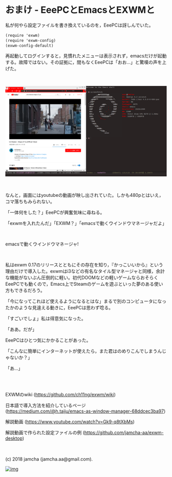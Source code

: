 # おまけ - EeePCとEmacsとEXWMと

私が何やら設定ファイルを書き換えているのを，EeePCは訝しんでいた。  

    (require 'exwm)
    (require 'exwm-config)
    (exwm-config-default)

再起動してログインすると，見慣れたメニューは表示されず，emacsだけが起動する。故障ではない。その証拠に，間もなくEeePCは「おお…」と驚嘆の声を上げた。  

<br>  

![youtube](./gitbook/images/05.png)  

<br>  

なんと，画面にはyoutubeの動画が映し出されていた。しかも480pとはいえ，コマ落ちもみられない。  

「一体何をした？」EeePCが興奮気味に尋ねる。  

「exwmを入れたんだ」「EXWM？」「emacsで動くウインドウマネージャだよ」  

<br>  

emacsで動くウインドウマネージャ!  

<br>  

私はexwm 0.17のリリースとともにその存在を知り，『かっこいいから』という理由だけで導入した。exwmはi3などの有名なタイル型マネージャと同様，余計な機能がないぶん圧倒的に軽い。初代DOOMなどの軽いゲームならおそらくEeePCでも動くので，Emacs上でSteamのゲームを遊ぶといった夢のある使い方もできるだろう。  

「今になってこれほど使えるようになるとはな」まるで別のコンピュータになったかのような見違える動きに，EeePCは思わず唸る。  

「すごいでしょ」私は得意気になった。  

「ああ。だが」  

EeePCはひとつ気にかかることがあった。  

「こんなに簡単にインターネットが使えたら，また君はのめりこんでしまうんじゃないか？」  

「あ…」  

<br>  
<br>  

EXWMのwiki (<https://github.com/ch11ng/exwm/wiki>)  

日本語で導入方法を紹介しているページ (<https://medium.com/@h.taiju/emacs-as-window-manager-68ddcec3ba97>)  

解説動画 (<https://www.youtube.com/watch?v=Gk9-q8tXbMs>)  

解説動画で作られた設定ファイルの例 (<https://github.com/jamcha-aa/exwm-desktop>)  

<br>  
<br>  
(c) 2018 jamcha (jamcha.aa@gmail.com).  

[![img](http://i.creativecommons.org/l/by-sa/4.0/88x31.png)](http://creativecommons.org/licenses/by-sa/4.0/deed)